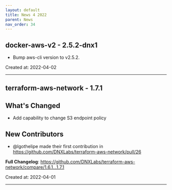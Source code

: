 ```yaml
---
layout: default
title: News 4 2022
parent: News
nav_order: 34
---
```




## docker-aws-v2 - 2.5.2-dnx1
- Bump aws-cli version to v2.5.2.

Created at: 2022-04-02

---


## terraform-aws-network - 1.7.1
## What's Changed
* Add capability to change S3 endpoint policy

## New Contributors
* @lgothelipe made their first contribution in https://github.com/DNXLabs/terraform-aws-network/pull/26

**Full Changelog**: https://github.com/DNXLabs/terraform-aws-network/compare/1.6.1...1.7.1

Created at: 2022-04-01

---

